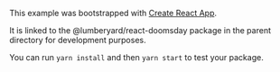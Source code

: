 This example was bootstrapped with [Create React App](https://github.com/facebook/create-react-app).

It is linked to the @lumberyard/react-doomsday package in the parent directory for development purposes.

You can run `yarn install` and then `yarn start` to test your package.
